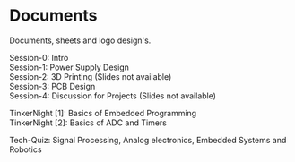 # Documents
Documents, sheets and logo design's. <br />


Session-0: Intro <br />
Session-1: Power Supply Design <br />
Session-2: 3D Printing (Slides not available) <br />
Session-3: PCB Design <br />
Session-4: Discussion for Projects (Slides not available) <br />


TinkerNight [1]: Basics of Embedded Programming <br />
TinkerNight [2]: Basics of ADC and Timers <br />

Tech-Quiz: Signal Processing, Analog electronics, Embedded Systems and Robotics <br />

